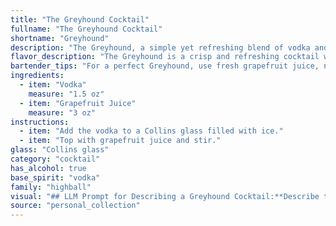 ```yaml
---
title: "The Greyhound Cocktail"
fullname: "The Greyhound Cocktail"
shortname: "Greyhound"
description: "The Greyhound, a simple yet refreshing blend of vodka and grapefruit juice, is a classic example of a **Highball**.  Its origins are debated, but it likely emerged in the 1930s, a testament to the rise of vodka cocktails during that era. "
flavor_description: "The Greyhound is a crisp and refreshing cocktail with a vibrant citrus character. The vodka provides a clean, smooth base, while the grapefruit juice delivers a tart, slightly bitter tang. The combination creates a balanced and invigorating drink with a slightly sweet finish.  It's a perfect choice for a warm day or a light, pre-dinner cocktail. "
bartender_tips: "For a perfect Greyhound, use fresh grapefruit juice, not bottled.  Chill both the vodka and juice before mixing for a refreshing drink.  Rim the glass with sugar for a sweet twist, or salt for a savory kick.  Don't over-shake, as it can bruise the grapefruit juice and create bitterness.  Serve it tall and icy, garnished with a grapefruit wedge. "
ingredients:
  - item: "Vodka"
    measure: "1.5 oz"
  - item: "Grapefruit Juice"
    measure: "3 oz"
instructions:
  - item: "Add the vodka to a Collins glass filled with ice."
  - item: "Top with grapefruit juice and stir."
glass: "Collins glass"
category: "cocktail"
has_alcohol: true
base_spirit: "vodka"
family: "highball"
visual: "## LLM Prompt for Describing a Greyhound Cocktail:**Describe the visual appearance of a Greyhound cocktail. Consider the following aspects:*** **Color:** What shade of pink or orange does the grapefruit juice impart? Is it a vibrant hue or more muted? * **Clarity:** Is the drink clear or does it have a slight cloudiness from the grapefruit juice? * **Texture:** Is the surface of the drink smooth or does it have any bubbles or foam?* **Glassware:** What type of glass is the cocktail typically served in? Is it tall and slender, or short and wide? * **Garnish:** Are there any garnishes added, like a grapefruit wedge, a sprig of rosemary, or an orange peel? If so, describe their placement and how they enhance the visual appeal. * **Overall Impression:** What is the overall aesthetic of the drink? Does it appear refreshing, sophisticated, or playful? **Remember to use vivid language and sensory details to bring the description to life.** "
source: "personal_collection"
---
```



